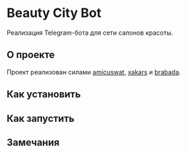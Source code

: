 # Beauty City Bot
Реализация Telegram-бота для сети салонов красоты.

## О проекте
Проект реализован силами [amicuswat](https://github.com/amicuswat), [xakars](https://github.com/xakars) и [brabada](https://github.com/Brabada).

## Как установить

## Как запустить

## Замечания

